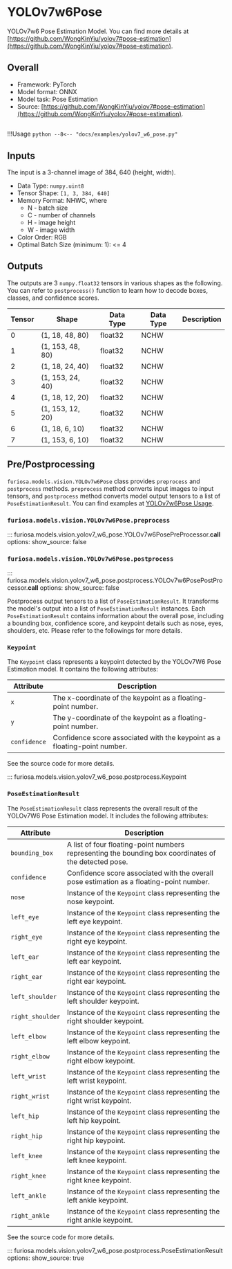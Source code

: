 # YOLOv7w6Pose

YOLOv7w6 Pose Estimation Model.
You can find more details at [https://github.com/WongKinYiu/yolov7#pose-estimation](https://github.com/WongKinYiu/yolov7#pose-estimation).

## Overall

* Framework: PyTorch
* Model format: ONNX
* Model task: Pose Estimation
* Source: [https://github.com/WongKinYiu/yolov7#pose-estimation](https://github.com/WongKinYiu/yolov7#pose-estimation).

## <a name="YOLOv7w6Pose_Usage"></a>
!!!Usage
    ```python
    --8<-- "docs/examples/yolov7_w6_pose.py"
    ```

## Inputs
The input is a 3-channel image of 384, 640 (height, width).

* Data Type: `numpy.uint8`
* Tensor Shape: `[1, 3, 384, 640]`
* Memory Format: NHWC, where
    * N - batch size
    * C - number of channels
    * H - image height
    * W - image width
* Color Order: RGB
* Optimal Batch Size (minimum: 1): <= 4

## Outputs
The outputs are 3 `numpy.float32` tensors in various shapes as the following.
You can refer to `postprocess()` function to learn how to decode boxes, classes, and confidence scores.

| Tensor | Shape             | Data Type | Data Type | Description |
|--------|-------------------|-----------|-----------|-------------|
| 0      | (1, 18, 48, 80)   | float32   | NCHW      |             |
| 1      | (1, 153, 48, 80)  | float32   | NCHW      |             |
| 2      | (1, 18, 24, 40)   | float32   | NCHW      |             |
| 3      | (1, 153, 24, 40)  | float32   | NCHW      |             |
| 4      | (1, 18, 12, 20)   | float32   | NCHW      |             |
| 5      | (1, 153, 12, 20)  | float32   | NCHW      |             |
| 6      | (1, 18, 6, 10)    | float32   | NCHW      |             |
| 7      | (1, 153, 6, 10)   | float32   | NCHW      |             |

## Pre/Postprocessing

`furiosa.models.vision.YOLOv7w6Pose` class provides `preprocess` and `postprocess` methods.
`preprocess` method converts input images to input tensors, and `postprocess` method converts
model output tensors to a list of `PoseEstimationResult`.
You can find examples at [YOLOv7w6Pose Usage](#YOLOv7w6Pose_Usage).

### `furiosa.models.vision.YOLOv7w6Pose.preprocess`

::: furiosa.models.vision.yolov7_w6_pose.YOLOv7w6PosePreProcessor.__call__
    options:
        show_source: false


### `furiosa.models.vision.YOLOv7w6Pose.postprocess`

::: furiosa.models.vision.yolov7_w6_pose.postprocess.YOLOv7w6PosePostProcessor.__call__
    options:
        show_source: false

Postprocess output tensors to a list of `PoseEstimationResult`. It transforms the model's output into a list of `PoseEstimationResult` instances.
Each `PoseEstimationResult` contains information about the overall pose, including a bounding box, confidence score, and keypoint details such as nose, eyes, shoulders, etc.
Please refer to the followings for more details.

### `Keypoint`

The `Keypoint` class represents a keypoint detected by the YOLOv7W6 Pose Estimation model. It contains the following attributes:

| Attribute      | Description                                                               |
|----------------|---------------------------------------------------------------------------|
| `x`            | The x-coordinate of the keypoint as a floating-point number.              |
| `y`            | The y-coordinate of the keypoint as a floating-point number.              |
| `confidence`   | Confidence score associated with the keypoint as a floating-point number. |


See the source code for more details.

::: furiosa.models.vision.yolov7_w6_pose.postprocess.Keypoint

### `PoseEstimationResult`

The `PoseEstimationResult` class represents the overall result of the YOLOv7W6 Pose Estimation model. It includes the following attributes:

| Attribute          | Description                                                                                           |
|--------------------|-------------------------------------------------------------------------------------------------------|
| `bounding_box`     | A list of four floating-point numbers representing the bounding box coordinates of the detected pose. |
| `confidence`       | Confidence score associated with the overall pose estimation as a floating-point number.              |
| `nose`             | Instance of the `Keypoint` class representing the nose keypoint.                                      |
| `left_eye`         | Instance of the `Keypoint` class representing the left eye keypoint.                                  |
| `right_eye`        | Instance of the `Keypoint` class representing the right eye keypoint.                                 |
| `left_ear`         | Instance of the `Keypoint` class representing the left ear keypoint.                                  |
| `right_ear`        | Instance of the `Keypoint` class representing the right ear keypoint.                                 |
| `left_shoulder`    | Instance of the `Keypoint` class representing the left shoulder keypoint.                             |
| `right_shoulder`   | Instance of the `Keypoint` class representing the right shoulder keypoint.                            |
| `left_elbow`       | Instance of the `Keypoint` class representing the left elbow keypoint.                                |
| `right_elbow`      | Instance of the `Keypoint` class representing the right elbow keypoint.                               |
| `left_wrist`       | Instance of the `Keypoint` class representing the left wrist keypoint.                                |
| `right_wrist`      | Instance of the `Keypoint` class representing the right wrist keypoint.                               |
| `left_hip`         | Instance of the `Keypoint` class representing the left hip keypoint.                                  |
| `right_hip`        | Instance of the `Keypoint` class representing the right hip keypoint.                                 |
| `left_knee`        | Instance of the `Keypoint` class representing the left knee keypoint.                                 |
| `right_knee`       | Instance of the `Keypoint` class representing the right knee keypoint.                                |
| `left_ankle`       | Instance of the `Keypoint` class representing the left ankle keypoint.                                |
| `right_ankle`      | Instance of the `Keypoint` class representing the right ankle keypoint.                               |

See the source code for more details.

::: furiosa.models.vision.yolov7_w6_pose.postprocess.PoseEstimationResult
    options:
        show_source: true
